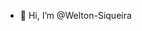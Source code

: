 - 👋 Hi, I’m @Welton-Siqueira


<!---
Welton-Siqueira/Welton-Siqueira is a ✨ special ✨ repository because its `README.md` (this file) appears on your GitHub profile.
You can click the Preview link to take a look at your changes.
--->
